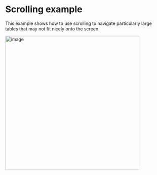 # Scrolling example

This example shows how to use scrolling to navigate particularly large tables
that may not fit nicely onto the screen.

<img width="423" alt="image" src="https://user-images.githubusercontent.com/5923958/172004548-7052993e-9e60-44a4-b9b2-b49506c48fb6.png">
